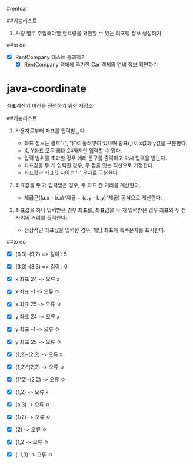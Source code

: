 #rentcar

##기능리스트
1. 차량 별로 주입해야할 연료량을 확인할 수 있는 리포팅 정보 생성하기

##to do
-[x] RentCompany 테스트 통과하기
  -[x] RentCompany 객체에 추가한 Car 객체의 연비 정보 확인하기

# java-coordinate
좌표계산기 미션을 진행하기 위한 저장소

##기능리스트
1. 사용자로부터 좌표를 입력받는다.
    - 좌표 정보는 괄호"(", ")"로 둘러쌓여 있으며 쉼표(,)로 x값과 y값을 구분한다.
    - X, Y좌표 모두 최대 24까지만 입력할 수 있다.
    - 입력 범위를 초과할 경우 에러 문구를 출력하고 다시 입력을 받는다.
    - 좌표값을 두 개 입력한 경우, 두 점을 잇는 직선으로 가정한다. 
    - 좌표값과 좌표값 사이는 '-' 문자로 구분한다.

2. 좌표값을 두 개 입력받은 경우, 두 좌표 간 거리를 계산한다.
    - 제곱근((a.x - b.x)^제곱 + (a.y - b.y)^제곱) 공식으로 계산한다.

3. 좌표값을 하나 입력받은 경우 좌표를, 좌표값을 두 개 입력받은 경우 좌표와 두 점 사이의 거리를 출력한다.
    - 정상적인 좌표값을 입력한 경우, 해당 좌표에 특수문자를 표시한다.


##to do
-[x] (6,3)-(9,7)  => 길이 : 5
-[x] (3,3)-(3,3)  => 길이 : 0
-[x] x 좌표 24 ->  오류 x
-[x] x 좌표 -1 -> 오류 ㅇ
-[x] x 좌표 25 -> 오류 ㅇ
-[x] y 좌표 24 ->  오류 x
-[x] y 좌표 -1 -> 오류 ㅇ
-[x] y 좌표 25 -> 오류 ㅇ

-[x] (1,2)-(2,2) -> 오류 x 
-[x] (1,2)*(2,2) -> 오류 ㅇ
-[x] (1*2)-(2,2) -> 오류 ㅇ
-[x] (1,2) -> 오류 x
-[x] (a,3) -> 오류 ㅇ
-[x] (1/2) -> 오류 ㅇ
-[x] (2) -> 오류 ㅇ
-[x] (1,2 -> 오류 ㅇ
-[x] (-1,3) -> 오류 ㅇ
